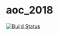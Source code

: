 # aoc_2018
[![Build Status](https://travis-ci.org/wickedchicken/aoc_2018.svg?branch=master)](https://travis-ci.org/wickedchicken/aoc_2018)